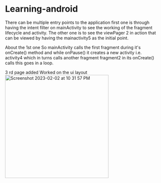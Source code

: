 # Learning-android
There can be multiple entry points to the application first one is through having the intent filter on mainActivity to see the working of the fragment lifecycle and activity.
The other one is to see the viewPager 2 in action that can be viewed by having the mainactivity5 as the initial point.

About the 1st one 
So mainActivity calls the first fragment during it's onCreate() method and while onPause() it creates a new activity i.e. activity4 which in turns calls another fragment fragment2 in its onCreate() calls
this goes in a loop.


3 rd page added 
Worked on the ui layout
<img width="339" alt="Screenshot 2023-02-02 at 10 31 57 PM" src="https://user-images.githubusercontent.com/123369553/216392407-444b2039-cc20-4508-a4c3-ecbe150d8bad.png">

